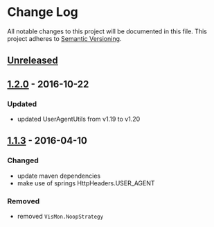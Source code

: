 # Change Log
All notable changes to this project will be documented in this file.
This project adheres to [Semantic Versioning](http://semver.org/).

## [Unreleased][unreleased]

## [1.2.0] - 2016-10-22
### Updated
- updated UserAgentUtils from v1.19 to v1.20

## [1.1.3] - 2016-04-10
### Changed
- update maven dependencies
- make use of springs HttpHeaders.USER_AGENT

### Removed
- removed `VisMon.NoopStrategy`

[unreleased]: https://github.com/theborakompanioni/tbk-spring-useragentutils/compare/1.2.0...HEAD
[1.2.0]: https://github.com/theborakompanioni/tbk-spring-useragentutils/compare/1.1.3...1.2.0
[1.1.3]: https://github.com/theborakompanioni/tbk-spring-useragentutils/compare/1.1.2...1.1.3
